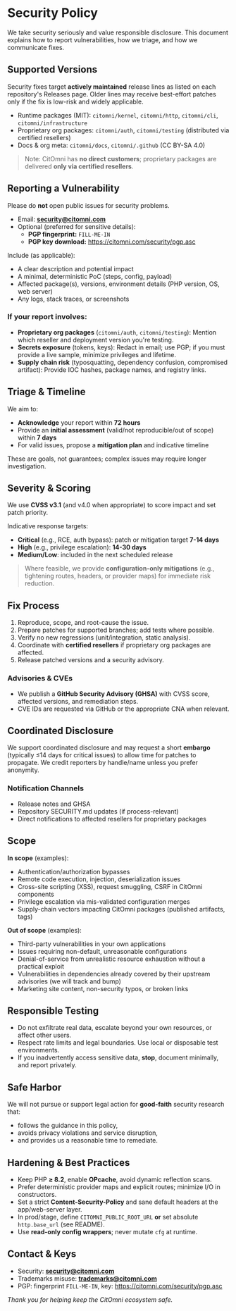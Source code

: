 # Security Policy

We take security seriously and value responsible disclosure. This document explains how to report vulnerabilities, how we triage, and how we communicate fixes.

## Supported Versions

Security fixes target **actively maintained** release lines as listed on each repository's Releases page. Older lines may receive best-effort patches only if the fix is low-risk and widely applicable.

- Runtime packages (MIT): `citomni/kernel`, `citomni/http`, `citomni/cli`, `citomni/infrastructure`
- Proprietary org packages: `citomni/auth`, `citomni/testing` (distributed via certified resellers)
- Docs & org meta: `citomni/docs`, `citomni/.github` (CC BY-SA 4.0)

> Note: CitOmni has **no direct customers**; proprietary packages are delivered **only via certified resellers**.

## Reporting a Vulnerability

Please do **not** open public issues for security problems.

- Email: **security@citomni.com**
- Optional (preferred for sensitive details):
  - **PGP fingerprint:** `FILL-ME-IN`
  - **PGP key download:** https://citomni.com/security/pgp.asc

Include (as applicable):
- A clear description and potential impact
- A minimal, deterministic PoC (steps, config, payload)
- Affected package(s), versions, environment details (PHP version, OS, web server)
- Any logs, stack traces, or screenshots

### If your report involves:
- **Proprietary org packages** (`citomni/auth`, `citomni/testing`): Mention which reseller and deployment version you're testing.
- **Secrets exposure** (tokens, keys): Redact in email; use PGP; if you must provide a live sample, minimize privileges and lifetime.
- **Supply chain risk** (typosquatting, dependency confusion, compromised artifact): Provide IOC hashes, package names, and registry links.

## Triage & Timeline

We aim to:
- **Acknowledge** your report within **72 hours**
- Provide an **initial assessment** (valid/not reproducible/out of scope) within **7 days**
- For valid issues, propose a **mitigation plan** and indicative timeline

These are goals, not guarantees; complex issues may require longer investigation.

## Severity & Scoring

We use **CVSS v3.1** (and v4.0 when appropriate) to score impact and set patch priority.

Indicative response targets:
- **Critical** (e.g., RCE, auth bypass): patch or mitigation target **7-14 days**
- **High** (e.g., privilege escalation): **14-30 days**
- **Medium/Low**: included in the next scheduled release

> Where feasible, we provide **configuration-only mitigations** (e.g., tightening routes, headers, or provider maps) for immediate risk reduction.

## Fix Process

1. Reproduce, scope, and root-cause the issue.
2. Prepare patches for supported branches; add tests where possible.
3. Verify no new regressions (unit/integration, static analysis).
4. Coordinate with **certified resellers** if proprietary org packages are affected.
5. Release patched versions and a security advisory.

### Advisories & CVEs

- We publish a **GitHub Security Advisory (GHSA)** with CVSS score, affected versions, and remediation steps.
- CVE IDs are requested via GitHub or the appropriate CNA when relevant.

## Coordinated Disclosure

We support coordinated disclosure and may request a short **embargo** (typically ≤14 days for critical issues) to allow time for patches to propagate. We credit reporters by handle/name unless you prefer anonymity.

### Notification Channels

- Release notes and GHSA
- Repository SECURITY.md updates (if process-relevant)
- Direct notifications to affected resellers for proprietary packages

## Scope

**In scope** (examples):
- Authentication/authorization bypasses
- Remote code execution, injection, deserialization issues
- Cross-site scripting (XSS), request smuggling, CSRF in CitOmni components
- Privilege escalation via mis-validated configuration merges
- Supply-chain vectors impacting CitOmni packages (published artifacts, tags)

**Out of scope** (examples):
- Third-party vulnerabilities in your own applications
- Issues requiring non-default, unreasonable configurations
- Denial-of-service from unrealistic resource exhaustion without a practical exploit
- Vulnerabilities in dependencies already covered by their upstream advisories (we will track and bump)
- Marketing site content, non-security typos, or broken links

## Responsible Testing

- Do not exfiltrate real data, escalate beyond your own resources, or affect other users.
- Respect rate limits and legal boundaries. Use local or disposable test environments.
- If you inadvertently access sensitive data, **stop**, document minimally, and report privately.

## Safe Harbor

We will not pursue or support legal action for **good-faith** security research that:
- follows the guidance in this policy,
- avoids privacy violations and service disruption,
- and provides us a reasonable time to remediate.

## Hardening & Best Practices

- Keep PHP **≥ 8.2**, enable **OPcache**, avoid dynamic reflection scans.
- Prefer deterministic provider maps and explicit routes; minimize I/O in constructors.
- Set a strict **Content-Security-Policy** and sane default headers at the app/web-server layer.
- In prod/stage, define `CITOMNI_PUBLIC_ROOT_URL` **or** set absolute `http.base_url` (see README).
- Use **read-only config wrappers**; never mutate `cfg` at runtime.

## Contact & Keys

- Security: **security@citomni.com**
- Trademarks misuse: **trademarks@citomni.com**
- PGP: fingerprint `FILL-ME-IN`, key: https://citomni.com/security/pgp.asc

_Thank you for helping keep the CitOmni ecosystem safe._
